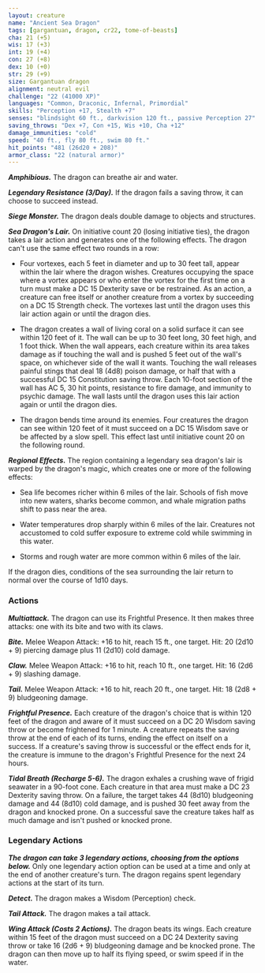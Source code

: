 ```yaml
---
layout: creature
name: "Ancient Sea Dragon"
tags: [gargantuan, dragon, cr22, tome-of-beasts]
cha: 21 (+5)
wis: 17 (+3)
int: 19 (+4)
con: 27 (+8)
dex: 10 (+0)
str: 29 (+9)
size: Gargantuan dragon
alignment: neutral evil
challenge: "22 (41000 XP)"
languages: "Common, Draconic, Infernal, Primordial"
skills: "Perception +17, Stealth +7"
senses: "blindsight 60 ft., darkvision 120 ft., passive Perception 27"
saving_throws: "Dex +7, Con +15, Wis +10, Cha +12"
damage_immunities: "cold"
speed: "40 ft., fly 80 ft., swim 80 ft."
hit_points: "481 (26d20 + 208)"
armor_class: "22 (natural armor)"
---
```


***Amphibious.*** The dragon can breathe air and water.

***Legendary Resistance (3/Day).*** If the dragon fails a saving throw, it can choose to succeed instead.

***Siege Monster.*** The dragon deals double damage to objects and structures.

***Sea Dragon's Lair.*** On initiative count 20 (losing initiative ties), the dragon takes a lair action and generates one of the following effects. The dragon can't use the same effect two rounds in a row:

- Four vortexes, each 5 feet in diameter and up to 30 feet tall, appear within the lair where the dragon wishes. Creatures occupying the space where a vortex appears or who enter the vortex for the first time on a turn must make a DC 15 Dexterity save or be restrained. As an action, a creature can free itself or another creature from a vortex by succeeding on a DC 15 Strength check. The vortexes last until the dragon uses this lair action again or until the dragon dies.

- The dragon creates a wall of living coral on a solid surface it can see within 120 feet of it. The wall can be up to 30 feet long, 30 feet high, and 1 foot thick. When the wall appears, each creature within its area takes damage as if touching the wall and is pushed 5 feet out of the wall's space, on whichever side of the wall it wants. Touching the wall releases painful stings that deal 18 (4d8) poison damage, or half that with a successful DC 15 Constitution saving throw. Each 10-foot section of the wall has AC 5, 30 hit points, resistance to fire damage, and immunity to psychic damage. The wall lasts until the dragon uses this lair action again or until the dragon dies.

- The dragon bends time around its enemies. Four creatures the dragon can see within 120 feet of it must succeed on a DC 15 Wisdom save or be affected by a slow spell. This effect last until initiative count 20 on the following round.

***Regional Effects.*** The region containing a legendary sea dragon's lair is warped by the dragon's magic, which creates one or more of the following effects:

- Sea life becomes richer within 6 miles of the lair. Schools of fish move into new waters, sharks become common, and whale migration paths shift to pass near the area.

- Water temperatures drop sharply within 6 miles of the lair. Creatures not accustomed to cold suffer exposure to extreme cold while swimming in this water.

- Storms and rough water are more common within 6 miles of the lair.

If the dragon dies, conditions of the sea surrounding the lair return to normal over the course of 1d10 days.

### Actions

***Multiattack.*** The dragon can use its Frightful Presence. It then makes three attacks: one with its bite and two with its claws.

***Bite.*** Melee Weapon Attack: +16 to hit, reach 15 ft., one target. Hit: 20 (2d10 + 9) piercing damage plus 11 (2d10) cold damage.

***Claw.*** Melee Weapon Attack: +16 to hit, reach 10 ft., one target. Hit: 16 (2d6 + 9) slashing damage.

***Tail.*** Melee Weapon Attack: +16 to hit, reach 20 ft., one target. Hit: 18 (2d8 + 9) bludgeoning damage.

***Frightful Presence.*** Each creature of the dragon's choice that is within 120 feet of the dragon and aware of it must succeed on a DC 20 Wisdom saving throw or become frightened for 1 minute. A creature repeats the saving throw at the end of each of its turns, ending the effect on itself on a success. If a creature's saving throw is successful or the effect ends for it, the creature is immune to the dragon's Frightful Presence for the next 24 hours.

***Tidal Breath (Recharge 5-6).*** The dragon exhales a crushing wave of frigid seawater in a 90-foot cone. Each creature in that area must make a DC 23 Dexterity saving throw. On a failure, the target takes 44 (8d10) bludgeoning damage and 44 (8d10) cold damage, and is pushed 30 feet away from the dragon and knocked prone. On a successful save the creature takes half as much damage and isn't pushed or knocked prone.

### Legendary Actions

***The dragon can take 3 legendary actions, choosing from the options below.*** Only one legendary action option can be used at a time and only at the end of another creature's turn. The dragon regains spent legendary actions at the start of its turn.

***Detect.*** The dragon makes a Wisdom (Perception) check.

***Tail Attack.*** The dragon makes a tail attack.

***Wing Attack (Costs 2 Actions).*** The dragon beats its wings. Each creature within 15 feet of the dragon must succeed on a DC 24 Dexterity saving throw or take 16 (2d6 + 9) bludgeoning damage and be knocked prone. The dragon can then move up to half its flying speed, or swim speed if in the water.

